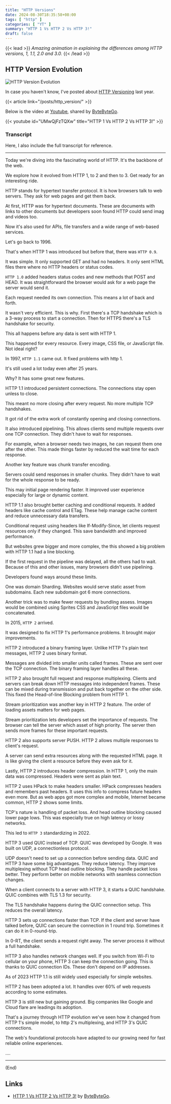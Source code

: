 ```yaml
---
title: "HTTP Versions"
date: 2024-08-30T18:35:58+08:00
tags: [ "http" ]
categories: [ "YT" ]
summary: "HTTP 1 Vs HTTP 2 Vs HTTP 3!"
draft: false
---
```

{{< lead >}}
*Amazing animation in explaining the differences among HTTP versions, 1, 1.1, 2.0 and 3.0.*
{{< /lead >}}

## HTTP Version Evolution

![HTTP Version Evolution](/img/http_version_evolution.png)

In case you haven't know, I've posted about [HTTP Versioning](/posts/http_version/) last year.

{{< article link="/posts/http_version/" >}}

Below is the video at [Youtube](https://www.youtube.com/watch?v=UMwQjFzTQXw), shared by [ByteByteGo](https://www.youtube.com/@ByteByteGo).

{{< youtube id="UMwQjFzTQXw" title="HTTP 1 Vs HTTP 2 Vs HTTP 3!" >}}

### Transcript

Here, I also include the full transcript for reference.

----

Today we're diving into the fascinating world of HTTP. 
It's the backbone of the web. 

We explore how it evolved from HTTP 1, to 2 and then to 3. 
Get ready for an interesting ride.

HTTP stands for hypertext transfer protocol.
It is how browsers talk to web servers.
They ask for web pages and get them back.

At first, HTTP was for hypertext documents. 
These are documents with links to other documents but developers soon found HTTP could send imag and videos too.

Now it's also used for APIs, file transfers and a wide range of web-based services. 

Let's go back to 1996.

That's when HTTP 1 was introduced but before that, there was `HTTP 0.9`. 

It was simple. 
It only supported GET and had no headers.
It only sent HTML files there where no HTTP headers or status codes. 

`HTTP 1.0` added headers status codes and new methods that POST and HEAD.
It was straightforward the browser would ask for a web page the server would send it.

Each request needed its own connection. 
This means a lot of back and forth. 

It wasn't very efficient.
This is why. 
First there's a TCP handshake which is a 3-way process to start a connection. 
Then for HTTPS there's a TLS handshake for security.

This all happens before any data is sent with HTTP 1.

This happened for every resource. 
Every image, CSS file, or JavaScript file. 
Not ideal right? 

In 1997, `HTTP 1.1` came out.
It fixed problems with http 1. 

It's still used a lot today even after 25 years. 

Why? 
It has some great new features.

HTTP 1.1 introduced persistent connections. 
The connections stay open unless to close.

This meant no more closing after every request.
No more multiple TCP handshakes.

It got rid of the extra work of constantly opening and closing connections. 

It also introduced pipelining. 
This allows clients send multiple requests over one TCP connection. 
They didn't have to wait for responses.

For example, when a browser needs two images, he can request them one after the other.
This made things faster by reduced the wait time for each response. 

Another key feature was chunk transfer encoding.

Servers could send responses in smaller chunks. 
They didn't have to wait for the whole response to be ready. 

This may initial page rendering faster. 
It improved user experience especially for large or dynamic content. 

HTTP 1.1 also brought better caching and conditional requests. 
It added headers like cache control and ETag.
These help manage cache content and reduce unnecessary data transfers. 

Conditional request using headers like If-Modify-Since, let clients request resources only if they changed.
This save bandwidth and improved performance. 

But websites grew bigger and more complex, the this showed a big problem with HTTP 1.1 had a line blocking.

If the first request in the pipeline was delayed, all the others had to wait. 
Because of this and other issues, many browsers didn't use pipelining.

Developers found ways around these limits.

One was domain Sharding. 
Websites would serve static asset from subdomains.
Each new subdomain got 6 more connections.

Another trick was to make fewer requests by bundling assess. 
Images would be combined using Sprites CSS and JavaScript files would be concatenated.

In 2015, `HTTP 2` arrived.

It was designed to fix HTTP 1's performance problems.
It brought major improvements. 

HTTP 2 introduced a binary framing layer. 
Unlike HTTP 1's plain text messages, HTTP 2 uses binary format.

Messages are divided into smaller units called frames.
These are sent over the TCP connection.
The binary framing layer handles all these.

HTTP 2 also brought full request and response multiplexing.
Clients and servers can break down HTTP messages into independent frames.
These can be mixed during transmission and put back together on the other side. 
This fixed the Head-of-line Blocking problem from HTTP 1.

Stream prioritization was another key in HTTP 2 feature. 
The order of loading assets matters for web pages. 

Stream prioritization lets developers set the importance of requests.
The browser can tell the server which asset of high priority. 
The server then sends more frames for these important requests.

HTTP 2 also supports server PUSH. 
HTTP 2 allows multiple responses to client's request.

A server can send extra resources along with the requested HTML page.
It is like giving the client a resource before they even ask for it.

Lastly, HTTP 2 introduces header compression.
In HTTP 1, only the main data was compressed. 
Headers were sent as plain text. 

HTTP 2 uses HPack to make headers smaller. 
HPack compresses headers and remembers past headers.
It uses this info to compress future headers even more.
But as web apps got more complex and mobile, Internet became common, HTTP 2 shows some limits. 

TCP's nature is handling of packet loss.
And head outline blocking caused lower page lows. 
This was especially true on high latency or lossy networks. 

This led to `HTTP 3` standardizing in 2022.

HTTP 3 used QUIC instead of TCP.
QUIC was developed by Google.
It was built on UDP, a connectionless protocol. 

UDP doesn't need to set up a connection before sending data. 
QUIC and HTTP 3 have some big advantages. 
They reduce latency.
They improve multiplexing without TCP head outline blocking. 
They handle packet loss better. 
They perform better on mobile networks with seamless connection changes.

When a client connects to a server with HTTP 3, it starts a QUIC handshake.
QUIC combines with TLS 1.3 for security.

The TLS handshake happens during the QUIC connection setup.
This reduces the overall latency. 

HTTP 3 sets up connections faster than TCP. 
If the client and server have talked before, QUIC can secure the connection in 1 round trip.
Sometimes it can do it in 0-round-trip. 

In 0-RT, the client sends a request right away. 
The server process it without a full handshake.

HTTP 3 also handles network changes well.
If you switch from Wi-Fi to cellular on your phone, HTTP 3 can keep the connection going. 
This is thanks to QUIC connection IDs.
These don't depend on IP addresses.

As of 2023 HTTP 1.1 is still widely used especially for simple websites.

HTTP 2 has been adopted a lot. 
It handles over 60% of web requests according to some estimates.

HTTP 3 is still new but gaining ground. 
Big companies like Google and Cloud flare are leadings its adoption.

That's a journey through HTTP evolution we've seen how it changed from HTTP 1's simple model, to http 2's multiplexing, and HTTP 3's QUIC connections. 

The web's foundational protocols have adapted to our growing need for fast reliable online experiences.

....

----
(End)

## Links 

 - [HTTP 1 Vs HTTP 2 Vs HTTP 3!](https://www.youtube.com/watch?v=UMwQjFzTQXw) by [ByteByteGo](https://www.youtube.com/@ByteByteGo).
